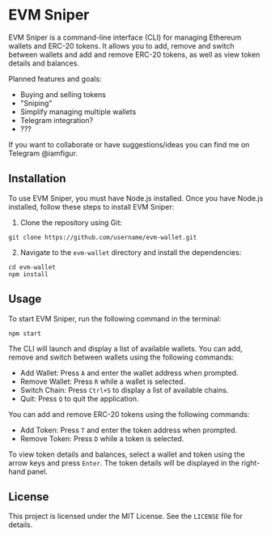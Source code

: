 # EVM Sniper

EVM Sniper is a command-line interface (CLI) for managing Ethereum wallets and ERC-20 tokens. It allows you to add, remove and switch between wallets and add and remove ERC-20 tokens, as well as view token details and balances.

Planned features and goals:

- Buying and selling tokens
- "Sniping"
- Simplify managing multiple wallets
- Telegram integration?
- ???

If you want to collaborate or have suggestions/ideas you can find me on Telegram @iamfigur.

## Installation

To use EVM Sniper, you must have Node.js installed. Once you have Node.js installed, follow these steps to install EVM Sniper:

1. Clone the repository using Git:

```
git clone https://github.com/username/evm-wallet.git
```

2. Navigate to the `evm-wallet` directory and install the dependencies:

```
cd evm-wallet
npm install
```

## Usage

To start EVM Sniper, run the following command in the terminal:

```
npm start
```

The CLI will launch and display a list of available wallets. You can add, remove and switch between wallets using the following commands:

- Add Wallet: Press `A` and enter the wallet address when prompted.
- Remove Wallet: Press `R` while a wallet is selected.
- Switch Chain: Press `Ctrl+S` to display a list of available chains.
- Quit: Press `Q` to quit the application.

You can add and remove ERC-20 tokens using the following commands:

- Add Token: Press `T` and enter the token address when prompted.
- Remove Token: Press `D` while a token is selected.

To view token details and balances, select a wallet and token using the arrow keys and press `Enter`. The token details will be displayed in the right-hand panel.

## License

This project is licensed under the MIT License. See the `LICENSE` file for details.